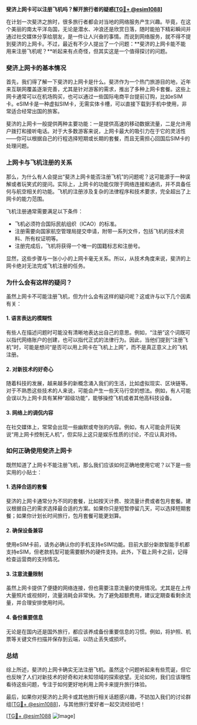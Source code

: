 **斐济上网卡可以注册飞机吗？解开旅行者的疑惑[[TG💪+ @esim1088](https://t.me/s/esim1088)]**

在计划一次斐济之旅时，很多旅行者都会对当地的网络服务产生兴趣。毕竟，在这个美丽的南太平洋岛国，无论是潜水、冲浪还是欣赏日落，随时能拍下精彩瞬间并通过社交媒体分享给朋友，是一件让人兴奋的事情。而说到网络服务，就不得不提到斐济的上网卡。不过，最近有不少人提出了一个问题：**斐济的上网卡能不能用来注册飞机呢？**听起来有点奇怪，但其实这是一个值得探讨的问题。

### 斐济上网卡的基本情况

首先，我们得了解一下斐济的上网卡是什么。斐济作为一个热门旅游目的地，近年来互联网覆盖逐渐完善，尤其是针对游客的需求，推出了多种上网卡套餐。这些上网卡通常可以在机场购买，也可以通过一些国际电商平台提前订购，比如eSIM卡。eSIM卡是一种虚拟SIM卡，无需实体卡槽，可以直接下载到手机中使用，非常适合经常出国的旅客。

斐济的上网卡一般提供两种主要功能：一是提供高速的移动数据流量，二是允许用户拨打和接听电话。对于大多数游客来说，上网卡最大的吸引力在于它的灵活性——你可以根据自己的行程选择短期或长期的套餐，而且无需担心回国后SIM卡的处理问题。

### 上网卡与飞机注册的关系

那么，为什么有人会提出“斐济上网卡能否注册飞机”的问题呢？这可能源于一种误解或者玩笑式的提问。实际上，上网卡的功能仅限于网络连接和通讯，并不具备任何与航空相关的功能。飞机的注册涉及复杂的法律程序和技术要求，完全超出了上网卡的能力范围。

飞机注册通常需要满足以下条件：
- 飞机必须符合国际民航组织（ICAO）的标准。
- 注册需要向国家航空管理局提交申请，附带一系列文件，包括飞机的技术资料、所有权证明等。
- 注册完成后，飞机将获得一个唯一的国籍标志和注册号。

显然，这些步骤与一张小小的上网卡毫无关系。所以，从技术角度来说，斐济的上网卡绝对无法完成飞机注册的任务。

### 为什么会有这样的疑问？

虽然上网卡不可能注册飞机，但为什么会有这样的疑问呢？这或许与以下几个因素有关：

#### 1. **语言表达的模糊性**
有些人在描述问题时可能没有清晰地表达出自己的意思。例如，“注册”这个词既可以指代网络账户的创建，也可以指代正式的法律行为。因此，当他们提到“注册飞机”时，可能是想问“是否可以用上网卡在飞机上上网”，而不是真正意义上的飞机注册。

#### 2. **对新技术的好奇心**
随着科技的发展，越来越多的新概念涌入我们的生活，比如虚拟现实、区块链等。对于不熟悉这些技术的人来说，可能会产生一些天马行空的想法。例如，有人可能会误以为上网卡具有某种“超级功能”，能够操控飞机或者其他高科技设备。

#### 3. **网络上的调侃内容**
在社交媒体上，常常会出现一些幽默或夸张的内容。例如，有人可能会开玩笑说“用上网卡控制无人机”，但实际上这只是娱乐性质的讨论，不应认真对待。

### 如何正确使用斐济上网卡

既然知道了上网卡不能注册飞机，那么我们应该如何正确地使用它呢？以下是一些实用的小贴士：

#### 1. **选择合适的套餐**
斐济的上网卡通常分为不同的套餐，比如按天计费、按流量计费或者包月套餐。建议根据自己的需求选择最合适的方案。如果你只是短暂停留几天，可以选择短期套餐；如果你计划长时间旅行，包月套餐可能更划算。

#### 2. **确保设备兼容**
使用eSIM卡前，请务必确认你的手机支持eSIM功能。目前大部分新款智能手机都支持eSIM，但老款机型可能需要额外的硬件支持。此外，下载上网卡之前，记得检查运营商的支持情况。

#### 3. **注意流量限制**
虽然上网卡提供了便捷的网络连接，但也需要注意流量的使用情况。尤其是在上传大量照片或视频时，流量消耗会非常快。为了避免超额费用，建议定期查看剩余流量，并合理安排使用时间。

#### 4. **备份重要信息**
无论是在国内还是国外旅行，都应该养成备份重要信息的习惯。例如，将护照、机票等关键文件扫描并保存到云端，以防止丢失或损坏。

### 总结

综上所述，斐济的上网卡确实无法注册飞机。虽然这个问题听起来有些荒诞，但它也反映了人们对新技术的好奇和对未知领域的探索欲望。无论如何，我们应该理性看待这些问题，专注于如何更好地利用上网卡来提升旅行体验。

最后，如果你对斐济的上网卡或其他旅行相关话题感兴趣，不妨加入我们的讨论群组[[TG💪+ @esim1088](https://t.me/s/esim1088)]，与其他旅行爱好者一起交流经验吧！

[[TG💪+ @esim1088](https://t.me/s/esim1088) ![Image](https://i.postimg.cc/4NQfJmqS/Snipaste-2025-05-13-00-14-12.png)]